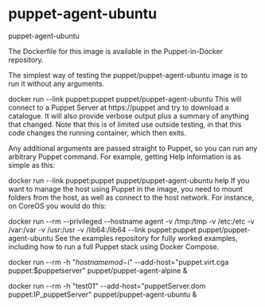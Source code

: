 # puppet-agent-ubuntu
puppet-agent-ubuntu

The Dockerfile for this image is available in the Puppet-in-Docker repository.

The simplest way of testing the puppet/puppet-agent-ubuntu image is to run it without any arguments.

docker run --link puppet:puppet puppet/puppet-agent-ubuntu
This will connect to a Puppet Server at https://puppet and try to download a catalogue. It will also provide verbose output plus a summary of anything that changed. Note that this is of limited use outside testing, in that this code changes the running container, which then exits.

Any additional arguments are passed straight to Puppet, so you can run any arbitrary Puppet command. For example, getting Help information is as simple as this:

docker run --link puppet:puppet puppet/puppet-agent-ubuntu help
If you want to manage the host using Puppet in the image, you need to mount folders from the host, as well as connect to the host network. For instance, on CoreOS you would do this:

docker run --rm --privileged --hostname agent -v /tmp:/tmp -v /etc:/etc -v /var:/var -v /usr:/usr -v /lib64:/lib64 --link puppet:puppet puppet/puppet-agent-ubuntu
See the examples repository for fully worked examples, including how to run a full Puppet stack using Docker Compose.

docker run --rm -h "$hostnamemod-$i" --add-host="puppet.virt.cga puppet:$puppetserver" puppet/puppet-agent-alpine &






docker run --rm -h "test01" --add-host="puppetServer.dom puppet:IP_puppetServer" puppet/puppet-agent-ubuntu &
